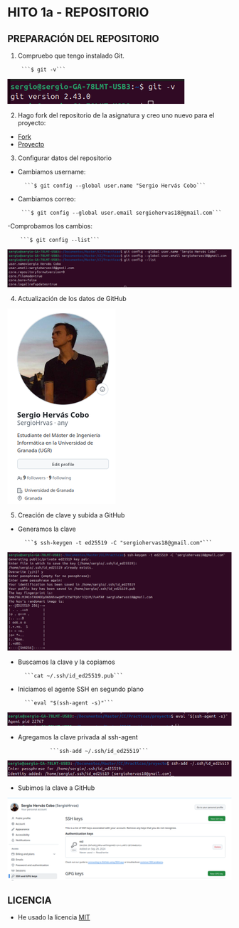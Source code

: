 # HITO 1a - REPOSITORIO

## PREPARACIÓN DEL REPOSITORIO
1. Compruebo que tengo instalado Git.

        ```$ git -v```
    
![Git instalado](/img/git.png)


2. Hago fork del repositorio de la asignatura y creo uno nuevo para el proyecto:
- [Fork](https://github.com/SergioHrvas/CC-24-25)
- [Proyecto](https://github.com/SergioHrvas/CloudComputing1MII)

3. Configurar datos del repositorio

- Cambiamos username: 
        
        ```$ git config --global user.name "Sergio Hervás Cobo```


- Cambiamos correo:
       
       ```$ git config --global user.email sergiohervas18@gmail.com```


-Comprobamos los cambios:

        ```$ git config --list```

![Configuramos los datos](/img/git_data.png)


4. Actualización de los datos de GitHub

![Perfil de GitHub](/img/perfil.png)


5. Creación de clave y subida a GitHub

- Generamos la clave

        ```$ ssh-keygen -t ed25519 -C "sergiohervas18@gmail.com"```
        
![Obtenemos la clave](/img/git_token.png)


- Buscamos la clave y la copiamos

        ```cat ~/.ssh/id_ed25519.pub```     


- Iniciamos el agente SSH en segundo plano
        
        ```eval "$(ssh-agent -s)"```

![Iniciamos agente ssh](/img/eval.png)


- Agregamos la clave privada al ssh-agent

                ```ssh-add ~/.ssh/id_ed25519```

![ssh-add](/img/ssh_add.png)


- Subimos la clave a GitHub

![Subimos la clave](/img/github_token.png)

## LICENCIA
- He usado la licencia [MIT](/LICENSE)

